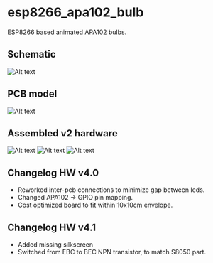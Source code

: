 # esp8266_apa102_bulb
ESP8266 based animated APA102 bulbs.

## Schematic ##

![Alt text](/../media/v3.1_schematic.png?raw=true "v3.1: Schematic")


## PCB model ##

![Alt text](/../media/v2_3d_model.png?raw=true "v2: 3D model of the PCB")


## Assembled v2 hardware ##

![Alt text](/../media/v2_95pct_assembled.jpg?raw=true "v2: 95% assembled")
![Alt text](/../media/v2_running.jpg?raw=true "v2: Assembled and running over WiFi")
![Alt text](/../media/v2_hanging.jpg?raw=true "v2: Hanging and running over WiFi")

## Changelog HW v4.0
 * Reworked inter-pcb connections to minimize gap between leds.
 * Changed APA102 -> GPIO pin mapping.
 * Cost optimized board to fit within 10x10cm envelope.

## Changelog HW v4.1
 * Added missing silkscreen
 * Switched from EBC to BEC NPN transistor, to match S8050 part.
